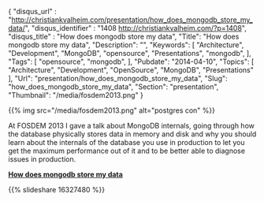 {
	"disqus_url" : "http://christiankvalheim.com/presentation/how_does_mongodb_store_my_data/",
	"disqus_identifier" : "1408 http://christiankvalheim.com/?p=1408",
	"disqus_title" : "How does mongodb store my data",
	"Title": "How does mongodb store my data",
	"Description": "",
	"Keywords": [
		"Architecture",
		"Development",
		"MongoDB",
		"opensource",
		"Presentations",
		"mongodb",
	],
	"Tags": [
		"opensource",
		"mongodb",
	],
	"Pubdate": "2014-04-10",
	"Topics": [
		"Architecture",
		"Development",
		"OpenSource",
		"MongoDB",
		"Presentations"
	],
	"Url": "presentation/how_does_mongodb_store_my_data",
	"Slug": "how_does_mongodb_store_my_data",
	"Section": "presentation",
	"Thumbnail": "/media/fosdem2013.png"
}

{{% img src="/media/fosdem2013.png" alt="postgres con" %}}

At FOSDEM 2013 I gave a talk about MongoDB internals, going through how the database physically stores data in memory and disk and why you should learn about the internals of the database you use in production to let you get the maximum performance out of it and to be better able to diagnose issues in production.

[**How does mongodb store my data**](http://www.slideshare.net/christkv/storage-talk)

{{% slideshare 16327480 %}}

